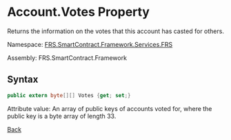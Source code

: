# Account.Votes Property

Returns the information on the votes that this account has casted for others.

Namespace: [FRS.SmartContract.Framework.Services.FRS](../../FRS.md)

Assembly: FRS.SmartContract.Framework

## Syntax

```c#
public extern byte[][] Votes {get; set;}
```

Attribute value: An array of public keys of accounts voted for, where the public key is a byte array of length 33.



[Back](../Account.md)
